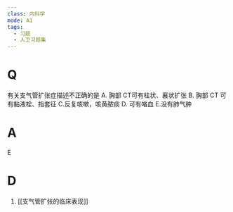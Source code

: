 ```yaml
---
class: 内科学
mode: A1
tags:
  - 习题
  - 人卫习题集
---
```


# Q
有关支气管扩张症描述不正确的是
A. 胸部 CT可有柱状、襄状扩张 
B. 胸部 CT 可有黏液栓、指套征
C.反复咳嗽，咳黄脓痰 
D. 可有咯血
E.没有肺气肿
# A
E
# D
1. [[支气管扩张的临床表现]]